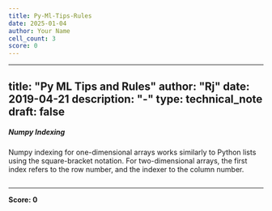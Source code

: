 ```yaml
---
title: Py-Ml-Tips-Rules
date: 2025-01-04
author: Your Name
cell_count: 3
score: 0
---
```


---
title: "Py ML Tips and Rules"
author: "Rj"
date: 2019-04-21
description: "-"
type: technical_note
draft: false
---
##### Numpy Indexing
Numpy indexing for one-dimensional arrays works similarly to Python lists using the square-bracket notation. For two-dimensional arrays, the first index refers to the row number, and the indexer to the column number.


```python

```


---
**Score: 0**